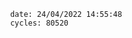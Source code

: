 

                date: 24/04/2022 14:55:48
                cycles: 80520

                         